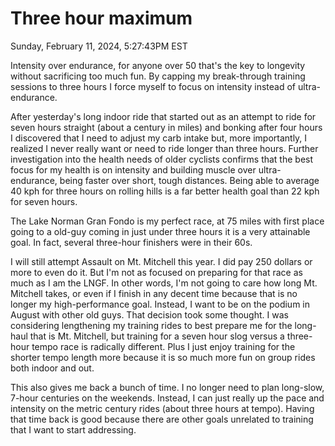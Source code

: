 # Three hour maximum

Sunday, February 11, 2024, 5:27:43PM EST

Intensity over endurance, for anyone over 50 that's the key to longevity without sacrificing too much fun. By capping my break-through training sessions to three hours I force myself to focus on intensity instead of ultra-endurance.

After yesterday's long indoor ride that started out as an attempt to ride for seven hours straight (about a century in miles) and bonking after four hours I discovered that I need to adjust my carb intake but, more importantly, I realized I never really want or need to ride longer than three hours. Further investigation into the health needs of older cyclists confirms that the best focus for my health is on intensity and building muscle over ultra-endurance, being faster over short, tough distances. Being able to average 40 kph for three hours on rolling hills is a far better health goal than 22 kph for seven hours.

The Lake Norman Gran Fondo is my perfect race, at 75 miles with first place going to a old-guy coming in just under three hours it is a very attainable goal. In fact, several three-hour finishers were in their 60s.

I will still attempt Assault on Mt. Mitchell this year. I did pay 250 dollars or more to even do it. But I'm not as focused on preparing for that race as much as I am the LNGF. In other words, I'm not going to care how long Mt. Mitchell takes, or even if I finish in any decent time because that is no longer my high-performance goal. Instead, I want to be on the podium in August with other old guys. That decision took some thought. I was considering lengthening my training rides to best prepare me for the long-haul that is Mt. Mitchell, but training for a seven hour slog versus a three-hour tempo race is radically different. Plus I just enjoy training for the shorter tempo length more because it is so much more fun on group rides both indoor and out.

This also gives me back a bunch of time. I no longer need to plan long-slow, 7-hour centuries on the weekends. Instead, I can just really up the pace and intensity on the metric century rides (about three hours at tempo). Having that time back is good because there are other goals unrelated to training that I want to start addressing.


